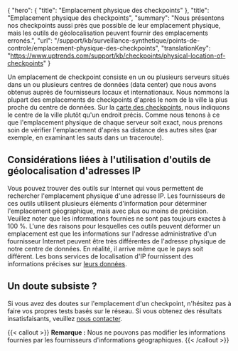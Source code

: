 {
"hero": {
"title": "Emplacement physique des checkpoints"
},
"title": "Emplacement physique des checkpoints",
"summary": "Nous présentons nos checkpoints aussi près que possible de leur emplacement physique, mais les outils de géolocalisation peuvent fournir des emplacements erronés.",
"url": "/support/kb/surveillance-synthetique/points-de-controle/emplacement-physique-des-checkpoints",
"translationKey": "https://www.uptrends.com/support/kb/checkpoints/physical-location-of-checkpoints"
}

Un emplacement de checkpoint consiste en un ou plusieurs serveurs situés dans un ou plusieurs centres de données (data center) que nous avons obtenus auprès de fournisseurs locaux et internationaux. Nous nommons la plupart des emplacements de checkpoints d'après le nom de la ville la plus proche du centre de données. Sur la [carte des checkpoints](/checkpoints), nous indiquons le centre de la ville plutôt qu'un endroit précis. Comme nous tenons à ce que l'emplacement physique de chaque serveur soit exact, nous prenons soin de vérifier l'emplacement d'après sa distance des autres sites (par exemple, en examinant les sauts dans un traceroute).

## Considérations liées à l'utilisation d'outils de géolocalisation d'adresses IP

Vous pouvez trouver des outils sur Internet qui vous permettent de rechercher l'emplacement physique d'une adresse IP. Les fournisseurs de ces outils utilisent plusieurs éléments d'information pour déterminer l'emplacement géographique, mais avec plus ou moins de précision. Veuillez noter que les informations fournies ne sont pas toujours exactes à 100 %. L'une des raisons pour lesquelles ces outils peuvent déformer un emplacement est que les informations sur l'adresse administrative d'un fournisseur Internet peuvent être très différentes de l'adresse physique de notre centre de données. En réalité, il arrive même que le pays soit différent. Les bons services de localisation d'IP fournissent des informations précises sur [leurs données](https://www.maxmind.com/en/geoip2-city-database-accuracy).

## Un doute subsiste ?

Si vous avez des doutes sur l'emplacement d'un checkpoint, n'hésitez pas à faire vos propres tests basés sur le réseau. Si vous obtenez des résultats insatisfaisants, veuillez [nous contacter](/contact).

{{< callout >}}
**Remarque :** Nous ne pouvons pas modifier les informations fournies par les fournisseurs d'informations géographiques.
{{< /callout >}}
